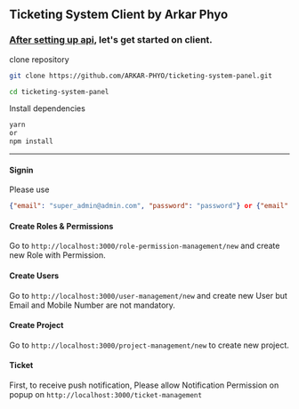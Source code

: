 ## Ticketing System Client by Arkar Phyo

### [After setting up api](https://github.com/ARKAR-PHYO/ticketing-system-api/blob/26bc491df376238edb110ac4cc70c4004e2dc8f5/README.md), let's get started on client.

clone repository

```bash
git clone https://github.com/ARKAR-PHYO/ticketing-system-panel.git
```

```bash
cd ticketing-system-panel
```

Install dependencies

```bash
yarn
or
npm install
```

---

#### Signin

Please use

```json
{"email": "super_admin@admin.com", "password": "password"} or {"email": "Super Admin", "password": "password"}
```

#### Create Roles & Permissions

Go to `http://localhost:3000/role-permission-management/new` and create new Role
with Permission.

#### Create Users

Go to `http://localhost:3000/user-management/new` and create new User but Email
and Mobile Number are not mandatory.

#### Create Project

Go to `http://localhost:3000/project-management/new` to create new project.

#### Ticket

First, to receive push notification, Please allow Notification Permission on
popup on `http://localhost:3000/ticket-management`
